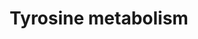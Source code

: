---
annotations:
- type: Disease Ontology
  value: tyrosinemia type III
- type: Pathway Ontology
  value: tyrosinemia type II pathway
- type: Pathway Ontology
  value: tyrosinemia type I pathway
- type: Disease Ontology
  value: tyrosinemia type I
- type: Disease Ontology
  value: tyrosinemia type II
- type: Pathway Ontology
  value: alkaptonuria pathway
- type: Disease Ontology
  value: inherited metabolic disorder
- type: Pathway Ontology
  value: tyrosine degradation pathway
- type: Disease Ontology
  value: alkaptonuria
- type: Pathway Ontology
  value: tyrosine metabolic pathway
- type: Pathway Ontology
  value: tyrosinemia type III pathway
- type: Pathway Ontology
  value: tyrosinemia pathway
authors:
- L Dupuis
- DeSl
- Egonw
- IreneHemel
- GMKeulen
- MaintBot
- Fehrhart
- AgustinGV
- Eweitz
- Finterly
description: This pathway shows the tyrosine degradation pathway as presented in Chapter
  2 of the book of Blau (ISBN 3642403360 (978-3642403361)). Disorders resulting from
  an enzyme defect are highlighted in pink. Red frames mark diagnostically important
  metabolites.
last-edited: 2021-11-30
organisms:
- Homo sapiens
redirect_from:
- /index.php/Pathway:WP4506
- /instance/WP4506
schema-jsonld:
- '@context': https://schema.org/
  '@id': https://wikipathways.github.io/pathways/WP4506.html
  '@type': Dataset
  creator:
    '@type': Organization
    name: WikiPathways
  description: This pathway shows the tyrosine degradation pathway as presented in
    Chapter 2 of the book of Blau (ISBN 3642403360 (978-3642403361)). Disorders resulting
    from an enzyme defect are highlighted in pink. Red frames mark diagnostically
    important metabolites.
  keywords:
  - Tyrosine aminotransferase
  - Thiols
  - 4-Maleylacetoacetate
  - Hawkinsin
  - Succinylacetoacetate
  - 4-hydroxyphenylpyruvate hydroxylase
  - 4-fumarylacetoacetate(2-)
  - '[CO2]'
  - nitisone
  - 4-Hydroxyphenylpyruvate
  - Porphobilinogen
  - Homogentisate
  - Homogentisate 1,2-dioxygenase
  - Succinylacetone
  - quinol acetate
  - 4-hydroxyphenylpyruvate dioxygenase
  - 5-Aminolevulinate
  - 4-Hydroxyphenylacetate
  - Fumarylacetoacetase
  - Acetoacetate
  - p-Hydroxyphenyllactate
  - L-tyrosine
  - Fumarate
  license: CC0
  name: Tyrosine metabolism
seo: CreativeWork
title: Tyrosine metabolism
wpid: WP4506
---